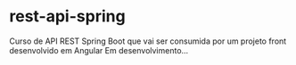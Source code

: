 # rest-api-spring
Curso de API REST Spring Boot que vai ser consumida por um projeto front desenvolvido em Angular
Em desenvolvimento...
